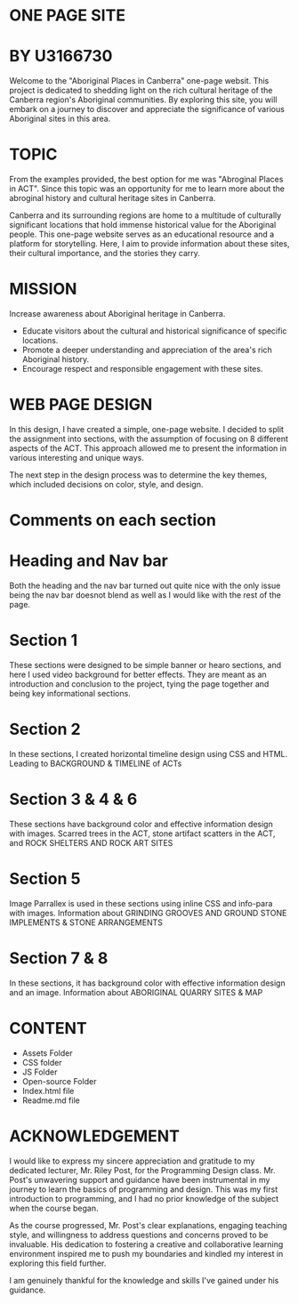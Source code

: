 # ONE PAGE SITE
# BY U3166730
Welcome to the "Aboriginal Places in Canberra" one-page websit. This project is dedicated to shedding light on the rich cultural heritage of the Canberra region's Aboriginal communities. By exploring this site, you will embark on a journey to discover and appreciate the significance of various Aboriginal sites in this area. 

# TOPIC
From the examples provided, the best option for me was "Abroginal Places in ACT". Since this topic was an opportunity for me to learn more about the abroginal history and cultural heritage sites in Canberra.

Canberra and its surrounding regions are home to a multitude of culturally significant locations that hold immense historical value for the Aboriginal people. This one-page website serves as an educational resource and a platform for storytelling. Here, I aim to provide information about these sites, their cultural importance, and the stories they carry.

# MISSION
Increase awareness about Aboriginal heritage in Canberra.
- Educate visitors about the cultural and historical significance of specific locations.
- Promote a deeper understanding and appreciation of the area's rich Aboriginal history.
- Encourage respect and responsible engagement with these sites.

# WEB PAGE DESIGN
In this design, I have created a simple, one-page website. I decided to split the assignment into sections, with the assumption of focusing on 8 different aspects of the ACT. This approach allowed me to present the information in various interesting and unique ways.

The next step in the design process was to determine the key themes, which included decisions on color, style, and design.

# Comments on each section
# Heading and Nav bar
Both the heading and the nav bar turned out quite nice with the only issue being the nav bar doesnot blend as well as I would like with the rest of the page.

# Section 1 
These sections were designed to be simple banner or hearo sections, and here I used video background for better effects. 
They are meant as an introduction and conclusion to the project, tying the page together and being key informational sections.

# Section 2
In these sections, I created horizontal timeline design using CSS and HTML.
Leading to BACKGROUND & TIMELINE of ACTs

# Section 3 & 4 & 6
These sections have background color and effective information design with images.
Scarred trees in the ACT, stone artifact scatters in the ACT, and ROCK SHELTERS AND ROCK ART SITES

# Section 5
Image Parrallex is used in these sections using inline CSS and info-para with images.
Information about GRINDING GROOVES AND GROUND STONE IMPLEMENTS & STONE ARRANGEMENTS 

# Section 7 & 8
In these sections, it has background color with effective information design and an image.
Information about ABORIGINAL QUARRY SITES & MAP

# CONTENT
- Assets Folder
- CSS folder
- JS Folder 
- Open-source Folder
- Index.html file
- Readme.md file


# ACKNOWLEDGEMENT
I would like to express my sincere appreciation and gratitude to my dedicated lecturer, Mr. Riley Post, for the Programming Design class. Mr. Post's unwavering support and guidance have been instrumental in my journey to learn the basics of programming and design. This was my first introduction to programming, and I had no prior knowledge of the subject when the course began.

As the course progressed, Mr. Post's clear explanations, engaging teaching style, and willingness to address questions and concerns proved to be invaluable. His dedication to fostering a creative and collaborative learning environment inspired me to push my boundaries and kindled my interest in exploring this field further.

I am genuinely thankful for the knowledge and skills I've gained under his guidance.
